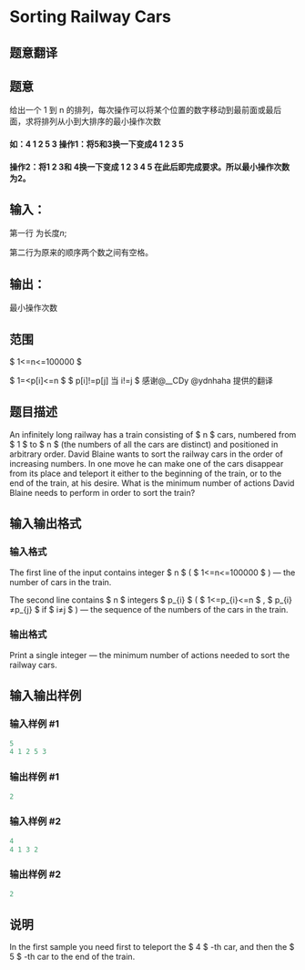 # Sorting Railway Cars

## 题意翻译

## 题意

给出一个 1 到 n 的排列，每次操作可以将某个位置的数字移动到最前面或最后面，求将排列从小到大排序的最小操作次数

#### 如：4 1 2 5 3 操作1：将5和3换一下变成4 1 2 3 5

#### 操作2：将1 2 3和 4换一下变成 1 2 3 4 5 在此后即完成要求。所以最小操作次数为2。

## 输入：

第一行 为长度$n$;

第二行为原来的顺序两个数之间有空格。

## 输出：

最小操作次数

## 范围

$ 1<=n<=100000 $

$ 1=<p[i]<=n $ $ p[i]!=p[j] 当 i!=j $ 感谢@__CDy @ydnhaha 提供的翻译

## 题目描述

An infinitely long railway has a train consisting of $ n $ cars, numbered from $ 1 $ to $ n $ (the numbers of all the cars are distinct) and positioned in arbitrary order. David Blaine wants to sort the railway cars in the order of increasing numbers. In one move he can make one of the cars disappear from its place and teleport it either to the beginning of the train, or to the end of the train, at his desire. What is the minimum number of actions David Blaine needs to perform in order to sort the train?

## 输入输出格式

### 输入格式

The first line of the input contains integer $ n $ ( $ 1<=n<=100000 $ ) — the number of cars in the train.

The second line contains $ n $ integers $ p_{i} $ ( $ 1<=p_{i}<=n $ , $ p_{i}≠p_{j} $ if $ i≠j $ ) — the sequence of the numbers of the cars in the train.

### 输出格式

Print a single integer — the minimum number of actions needed to sort the railway cars.

## 输入输出样例

### 输入样例 #1

```cpp
5
4 1 2 5 3

```
### 输出样例 #1

```cpp
2

```
### 输入样例 #2

```cpp
4
4 1 3 2

```
### 输出样例 #2

```cpp
2

```
## 说明

In the first sample you need first to teleport the $ 4 $ -th car, and then the $ 5 $ -th car to the end of the train.

